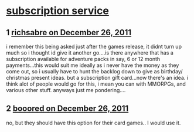 # [subscription service](https://community.fantasyflightgames.com/topic/58040-subscription-service/)

## 1 [richsabre on December 26, 2011](https://community.fantasyflightgames.com/topic/58040-subscription-service/?do=findComment&comment=571457)

i remember this being asked just after the games release, it didnt turn up much so i thought id give it another go....is there anywhere that has a subscription available for adventure packs in say, 6 or 12 month payments...this would suit me ideally as i never have the money as they come out, so i usually have to hunt the backlog down to give as birthday/ christmas present ideas. but a subscription gift card...now there's an idea. i think alot of people would go for this, i mean you can with MMORPGs, and various other stuff. anyways just me pondering....

## 2 [booored on December 26, 2011](https://community.fantasyflightgames.com/topic/58040-subscription-service/?do=findComment&comment=571478)

no, but they should have this option for their card games.. I would use it.

